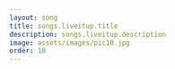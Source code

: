 ```yaml
---
layout: song
title: songs.liveitup.title
description: songs.liveitup.description
image: assets/images/pic10.jpg
order: 10
---
```


